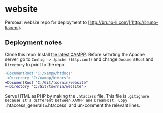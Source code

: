 # website
Personal website repo for deployment to [http://bruno-li.com/](http://bruno-li.com/).

## Deployment notes

Clone this repo. Install [the latest XAMPP](https://www.apachefriends.org/download.html). Before setarting the Apache server, go to `Config -> Apache (http.conf)` and change `DocumentRoot` and `Directory` to point to the repo.

```diff
-DocumentRoot "C:/xampp/htdocs"
-<Directory "C:/xampp/htdocs">
+DocumentRoot "C:/Git/tsornin/website"
+<Directory "C:/Git/tsornin/website">
```

Serve HTML as PHP by making the `.htaccess` file. This file is `.gitignore because it's different between XAMPP and DreamHost. Copy .`htaccess_general` to `.htaccess` and un-comment the relevant lines.
